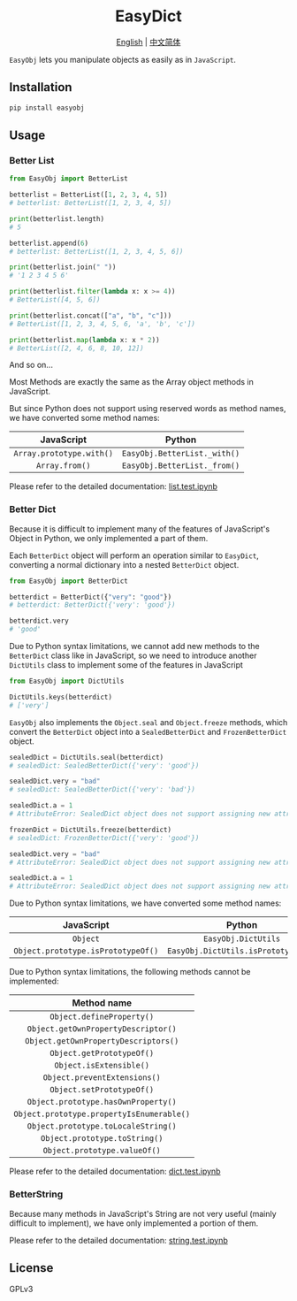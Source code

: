 <div align="center"><h1>EasyDict</h1></div>

<div align="center">

[English](https://github.com/Howardzhangdqs/EasyObj/blob/master/README.md) | [中文简体](https://github.com/Howardzhangdqs/EasyObj/blob/master/README_zh-CN.md)

</div>

`EasyObj` lets you manipulate objects as easily as in `JavaScript`.

## Installation

```bash
pip install easyobj
```

## Usage

### Better List

```python
from EasyObj import BetterList

betterlist = BetterList([1, 2, 3, 4, 5])
# betterlist: BetterList([1, 2, 3, 4, 5])

print(betterlist.length)
# 5

betterlist.append(6)
# betterlist: BetterList([1, 2, 3, 4, 5, 6])

print(betterlist.join(" "))
# '1 2 3 4 5 6'

print(betterlist.filter(lambda x: x >= 4))
# BetterList([4, 5, 6])

print(betterlist.concat(["a", "b", "c"]))
# BetterList([1, 2, 3, 4, 5, 6, 'a', 'b', 'c'])

print(betterlist.map(lambda x: x * 2))
# BetterList([2, 4, 6, 8, 10, 12])
```

And so on...

Most Methods are exactly the same as the Array object methods in JavaScript.

But since Python does not support using reserved words as method names, we have converted some method names:

| JavaScript | Python |
| :---: | :---: |
| `Array.prototype.with()` | `EasyObj.BetterList._with()` |
| `Array.from()` | `EasyObj.BetterList._from()` |

Please refer to the detailed documentation: [list.test.ipynb](https://github.com/Howardzhangdqs/EasyObj/blob/master/unittest/list.test.ipynb)


### Better Dict

Because it is difficult to implement many of the features of JavaScript's Object in Python, we only implemented a part of them.

Each `BetterDict` object will perform an operation similar to `EasyDict`, converting a normal dictionary into a nested `BetterDict` object.

```python
from EasyObj import BetterDict

betterdict = BetterDict({"very": "good"})
# betterdict: BetterDict({'very': 'good'})

betterdict.very
# 'good'
```

Due to Python syntax limitations, we cannot add new methods to the `BetterDict` class like in JavaScript, so we need to introduce another `DictUtils` class to implement some of the features in JavaScript

```python
from EasyObj import DictUtils

DictUtils.keys(betterdict)
# ['very']
```

`EasyObj` also implements the `Object.seal` and `Object.freeze` methods, which convert the `BetterDict` object into a `SealedBetterDict` and `FrozenBetterDict` object.

```python
sealedDict = DictUtils.seal(betterdict)
# sealedDict: SealedBetterDict({'very': 'good'})

sealedDict.very = "bad"
# sealedDict: SealedBetterDict({'very': 'bad'})

sealedDict.a = 1
# AttributeError: SealedDict object does not support assigning new attributes

frozenDict = DictUtils.freeze(betterdict)
# sealedDict: FrozenBetterDict({'very': 'good'})

sealedDict.very = "bad"
# AttributeError: SealedDict object does not support assigning new attributes

sealedDict.a = 1
# AttributeError: SealedDict object does not support assigning new attributes
```


Due to Python syntax limitations, we have converted some method names:

| JavaScript | Python |
| :---: | :---: |
| `Object` | `EasyObj.DictUtils` |
| `Object.prototype.isPrototypeOf()` | `EasyObj.DictUtils.isPrototypeOf()` |


Due to Python syntax limitations, the following methods cannot be implemented:

| Method name |
| :--: |
| `Object.defineProperty()` | 
| `Object.getOwnPropertyDescriptor()` |
| `Object.getOwnPropertyDescriptors()` |
| `Object.getPrototypeOf()` |
| `Object.isExtensible()` |
| `Object.preventExtensions()` |
| `Object.setPrototypeOf()` |
| `Object.prototype.hasOwnProperty()` |
| `Object.prototype.propertyIsEnumerable()` |
| `Object.prototype.toLocaleString()` |
| `Object.prototype.toString()` |
| `Object.prototype.valueOf()` |

Please refer to the detailed documentation: [dict.test.ipynb](https://github.com/Howardzhangdqs/EasyObj/blob/master/unittest/dict.test.ipynb)


### BetterString

Because many methods in JavaScript's String are not very useful (mainly difficult to implement), we have only implemented a portion of them.

Please refer to the detailed documentation: [string.test.ipynb](https://github.com/Howardzhangdqs/EasyObj/blob/master/unittest/string.test.ipynb)


## License

GPLv3